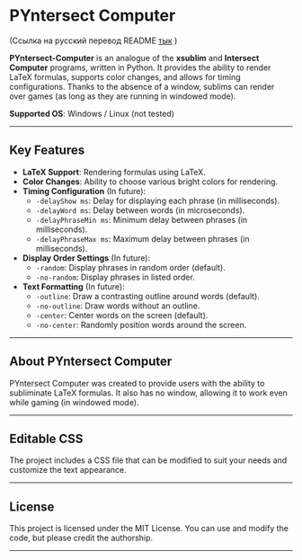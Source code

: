 # PYntersect Computer 

(Ссылка на русский перевод README [тык](https://github.com/NewDarkys/PYntersect-Computer/blob/main/readme/readme_ru.md) )

**PYntersect-Computer** is an analogue of the **xsublim** and **Intersect Computer** programs, written in Python. It provides the ability to render LaTeX formulas, supports color changes, and allows for timing configurations. Thanks to the absence of a window, sublims can render over games (as long as they are running in windowed mode).

**Supported OS**: Windows / Linux (not tested)

---

## Key Features

- **LaTeX Support**: Rendering formulas using LaTeX.
- **Color Changes**: Ability to choose various bright colors for rendering.
- **Timing Configuration** (In future):
  - `-delayShow ms`: Delay for displaying each phrase (in milliseconds).
  - `-delayWord ms`: Delay between words (in microseconds).
  - `-delayPhraseMin ms`: Minimum delay between phrases (in milliseconds).
  - `-delayPhraseMax ms`: Maximum delay between phrases (in milliseconds).
- **Display Order Settings** (In future):
  - `-random`: Display phrases in random order (default).
  - `-no-random`: Display phrases in listed order.
- **Text Formatting** (In future):
  - `-outline`: Draw a contrasting outline around words (default).
  - `-no-outline`: Draw words without an outline.
  - `-center`: Center words on the screen (default).
  - `-no-center`: Randomly position words around the screen.

---

## About PYntersect Computer
PYntersect Computer was created to provide users with the ability to subliminate LaTeX formulas. It also has no window, allowing it to work even while gaming (in windowed mode).

---

## Editable CSS
The project includes a CSS file that can be modified to suit your needs and customize the text appearance.

---

## License
This project is licensed under the MIT License. You can use and modify the code, but please credit the authorship.

---


